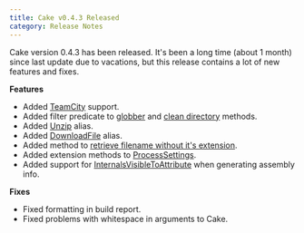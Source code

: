 ```yaml
---
title: Cake v0.4.3 Released
category: Release Notes
---
```


Cake version 0.4.3 has been released. It's been a long time (about 1 month) since last update due to vacations, but this release contains a lot of new features and fixes.

<!--excerpt-->

**Features**

* Added [TeamCity](dsl://build-system) support.
* Added filter predicate to [globber](api://M:Cake.Core.IO.IGlobber.Match(System.String,System.Func{Cake.Core.IO.IFileSystemInfo,System.Boolean})) and [clean directory](api://M:Cake.Common.IO.DirectoryAliases.CleanDirectories(Cake.Core.ICakeContext,System.String,System.Func{Cake.Core.IO.IFileSystemInfo,System.Boolean})) methods.
* Added [Unzip](api://M:Cake.Common.IO.ZipAliases.Unzip(Cake.Core.ICakeContext,Cake.Core.IO.FilePath,Cake.Core.IO.DirectoryPath)) alias.
* Added [DownloadFile](dsl://http-operations) alias.
* Added method to [retrieve filename without it's extension](api://M:Cake.Core.IO.FilePath.GetFilenameWithoutExtension).
* Added extension methods to [ProcessSettings](api://T:Cake.Core.IO.ProcessSettings).
* Added support for [InternalsVisibleToAttribute](api://P:Cake.Common.Solution.Project.Properties.AssemblyInfoSettings.InternalsVisibleTo) when generating assembly info.

**Fixes**

* Fixed formatting in build report.
* Fixed problems with whitespace in arguments to Cake.
